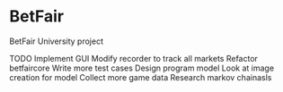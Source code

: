 BetFair
=======

BetFair University project

TODO
  Implement GUI
  Modify recorder to track all markets
  Refactor betfaircore 
  Write more test cases
  Design program model
  Look at image creation for model
  Collect more game data
  Research markov chainasls
